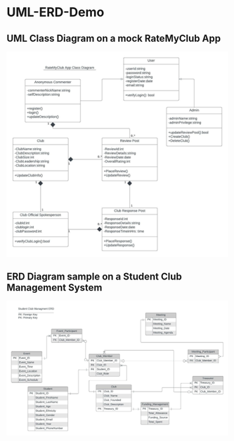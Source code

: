 # UML-ERD-Demo

## UML Class Diagram on a mock RateMyClub App 

![UML](https://github.com/maxxuUNC33/UML-ERD-Demo/blob/main/UML%20Class%20Diagram%20for%20RateMyClub.jpeg)


## ERD Diagram sample on a Student Club Management System

![UML](https://github.com/maxxuUNC33/UML-ERD-Demo/blob/main/ERD%20for%20Student%20Club.jpeg)
